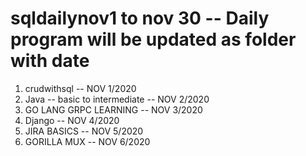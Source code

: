 # sqldailynov1 to nov 30 -- Daily program will be updated as folder with date
1) crudwithsql                   -- NOV 1/2020
2) Java -- basic to intermediate -- NOV 2/2020
3) GO LANG GRPC LEARNING         -- NOV 3/2020
4) Django                        -- NOV 4/2020
5) JIRA BASICS                   -- NOV 5/2020
6) GORILLA MUX                   -- NOV 6/2020

